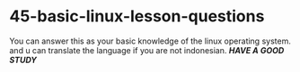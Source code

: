 # 45-basic-linux-lesson-questions
You can answer this as your basic knowledge of the linux operating system. and u can translate the language if you are not indonesian. ***HAVE A GOOD STUDY***
